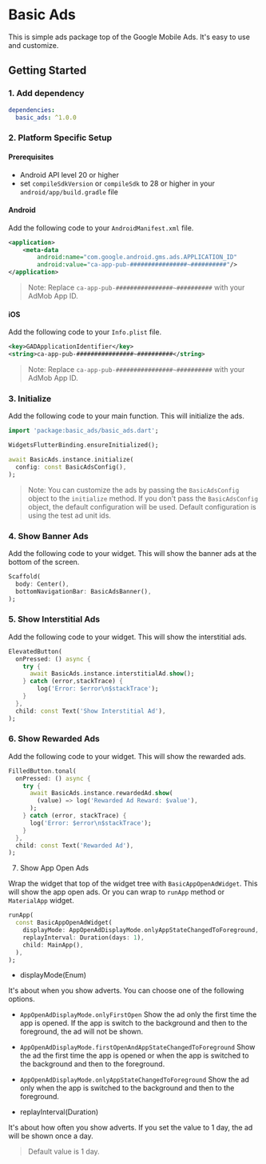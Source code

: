 # Basic Ads

This is simple ads package top of the Google Mobile Ads. It's easy to use and customize.

## Getting Started

### 1. Add dependency

```yaml
dependencies:
  basic_ads: ^1.0.0
```

### 2. Platform Specific Setup

#### Prerequisites
- Android API level 20 or higher
- set `compileSdkVersion` or `compileSdk` to 28 or higher in your `android/app/build.gradle` file

#### Android

Add the following code to your `AndroidManifest.xml` file.

```xml
<application>
    <meta-data
        android:name="com.google.android.gms.ads.APPLICATION_ID"
        android:value="ca-app-pub-################~##########"/>
</application>
```

> Note: Replace `ca-app-pub-################~##########` with your AdMob App ID.

#### iOS

Add the following code to your `Info.plist` file.

```xml
<key>GADApplicationIdentifier</key>
<string>ca-app-pub-################~##########</string>
```

> Note: Replace `ca-app-pub-################~##########` with your AdMob App ID.



### 3. Initialize

Add the following code to your main function. This will initialize the ads.

```dart
import 'package:basic_ads/basic_ads.dart';

WidgetsFlutterBinding.ensureInitialized();

await BasicAds.instance.initialize(
  config: const BasicAdsConfig(),
);
```

> Note: You can customize the ads by passing the `BasicAdsConfig` object to the `initialize` method. If you don't pass the `BasicAdsConfig` object, the default configuration will be used. Default configuration is using the test ad unit ids.

### 4. Show Banner Ads

Add the following code to your widget. This will show the banner ads at the bottom of the screen.

```dart
Scaffold(
  body: Center(),
  bottomNavigationBar: BasicAdsBanner(),
);
```

### 5. Show Interstitial Ads

Add the following code to your widget. This will show the interstitial ads.

```dart
ElevatedButton(
  onPressed: () async {
    try {
      await BasicAds.instance.interstitialAd.show();
    } catch (error,stackTrace) {
        log('Error: $error\n$stackTrace');
    }
  },
  child: const Text('Show Interstitial Ad'),
);
```

### 6. Show Rewarded Ads

Add the following code to your widget. This will show the rewarded ads.

```dart
FilledButton.tonal(
  onPressed: () async {
    try {
      await BasicAds.instance.rewardedAd.show(
        (value) => log('Rewarded Ad Reward: $value'),
      );
    } catch (error, stackTrace) {
      log('Error: $error\n$stackTrace');
    }
  },
  child: const Text('Rewarded Ad'),
);
```

7. Show App Open Ads

Wrap the widget that top of the widget tree with `BasicAppOpenAdWidget`. This will show the app open ads. Or you can wrap to `runApp` method or `MaterialApp` widget.


```dart
runApp(
  const BasicAppOpenAdWidget(
    displayMode: AppOpenAdDisplayMode.onlyAppStateChangedToForeground,
    replayInterval: Duration(days: 1),
    child: MainApp(),
  ),
);
```

- displayMode(Enum)

It's about when you show adverts. You can choose one of the following options.

  - `AppOpenAdDisplayMode.onlyFirstOpen`
  Show the ad only the first time the app is opened. If the app is switch to the background and then to the foreground, the ad will not be shown.

  - `AppOpenAdDisplayMode.firstOpenAndAppStateChangedToForeground`
  Show the ad the first time the app is opened or when the app is switched to the background and then to the foreground.
  - `AppOpenAdDisplayMode.onlyAppStateChangedToForeground`
  Show the ad only when the app is switched to the background and then to the foreground.

- replayInterval(Duration)

It's about how often you show adverts. If you set the value to 1 day, the ad will be shown once a day. 
> Default value is 1 day.

